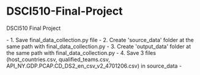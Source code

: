 # DSCI510-Final-Project
DSCI510 Final Project

<How to run code>
    - 1. Save final_data_collection.py file 
    - 2. Create 'source_data' folder at the same path with final_data_collection.py
    - 3. Create 'output_data' folder at the same path with final_data_collection.py
    - 4. Save 3 files (host_countries.csv, qualified_teams.csv, API_NY.GDP.PCAP.CD_DS2_en_csv_v2_4701206.csv) in source_data
    - 


